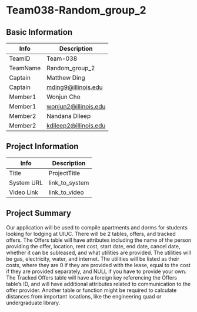 # Team038-Random_group_2

## Basic Information

|   Info      |        Description     |
| ----------- | ---------------------- |
| TeamID      |         Team-038       |
| TeamName    |     Random_group_2     |
| Captain     |      Matthew Ding      |
| Captain     |  mding9@illinois.edu   |
| Member1     |       Wonjun Cho       |
| Member1     |  wonjun2@illinois.edu  |
| Member2     |     Nandana Dileep     |
| Member2     | kdileep2@illinois.edu  |

## Project Information

|   Info      |        Description     |
| ----------- | ---------------------- |
|  Title      |       ProjectTitle     |
| System URL  |      link_to_system    |
| Video Link  |      link_to_video     |

## Project Summary
  Our application will be used to compile apartments and dorms for students looking for lodging at UIUC. There will be 2 tables, offers, and tracked offers. The Offers table will have attributes including the name of the person providing the offer, location, rent cost, start date, end date, cancel date, whether it can be subleased, and what utilities are provided. The utilities will be gas, electricity, water, and internet. The utilities will be listed as their costs, where they are 0 if they are provided with the lease, equal to the cost if they are provided separately, and NULL if you have to provide your own. The Tracked Offers table will have a foreign key referencing the Offers table’s ID, and will have additional attributes related to communication to the offer provider.
  Another table or function might be required to calculate distances from important locations, like the engineering quad or undergraduate library.
